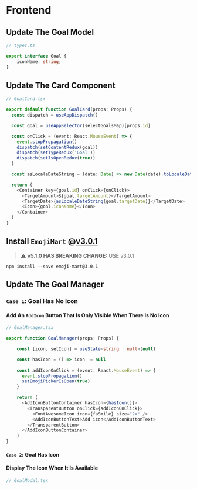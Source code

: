 # Frontend
## Update The Goal Model

```ts
// types.ts

export interface Goal {
    iconName: string;
}
```

## Update The Card Component
```ts
// GoalCard.tsx

export default function GoalCard(props: Props) {
  const dispatch = useAppDispatch()

  const goal = useAppSelector(selectGoalsMap)[props.id]

  const onClick = (event: React.MouseEvent) => {
    event.stopPropagation()
    dispatch(setContentRedux(goal))
    dispatch(setTypeRedux('Goal'))
    dispatch(setIsOpenRedux(true))
  }

  const asLocaleDateString = (date: Date) => new Date(date).toLocaleDateString()

  return (
    <Container key={goal.id} onClick={onClick}>
      <TargetAmount>${goal.targetAmount}</TargetAmount>
      <TargetDate>{asLocaleDateString(goal.targetDate)}</TargetDate>
      <Icon>{goal.iconName}</Icon>
    </Container>
  )
}
```

## Install `EmojiMart` @[v3.0.1](https://github.com/missive/emoji-mart/tree/v3.0.1)

> ⚠️ **v5.1.0 HAS BREAKING CHANGE:** USE v3.0.1

```shell
npm install --save emoji-mart@3.0.1
```

## Update The Goal Manager

### `Case 1`: Goal Has No Icon

#### Add An `AddIcon` Button That Is Only Visible When There Is No Icon

```ts
// GoalManager.tsx

export function GoalManager(props: Props) {

    const [icon, setIcon] = useState<string | null>(null)

    const hasIcon = () => icon != null
    
    const addIconOnClick = (event: React.MouseEvent) => {
      event.stopPropagation()
      setEmojiPickerIsOpen(true)
    }

    return (
      <AddIconButtonContainer hasIcon={hasIcon()}>
        <TransparentButton onClick={addIconOnClick}>
          <FontAwesomeIcon icon={faSmile} size="2x" />
          <AddIconButtonText>Add icon</AddIconButtonText>
        </TransparentButton>
      </AddIconButtonContainer>
    )
}

```

#### `Case 2`: Goal Has Icon
#### Display The Icon When It Is Available

```ts
// GoalModal.tsx

```